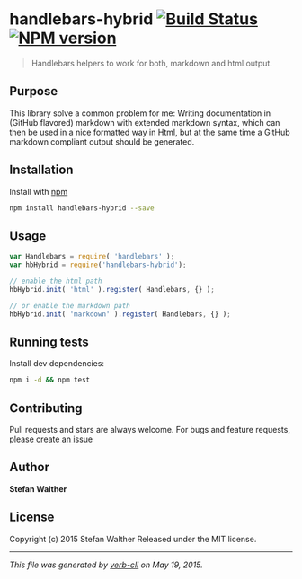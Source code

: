 # handlebars-hybrid  [![Build Status](https://travis-ci.org/stefanwalther/handlebars-hybrid.svg)](https://travis-ci.org/stefanwalther/handlebars-hybrid)  [![NPM version](https://badge.fury.io/js/handlebars-hybrid.svg)](http://badge.fury.io/js/handlebars-hybrid)

> Handlebars helpers to work for both, markdown and html output.

## Purpose

This library solve a common problem for me:
Writing documentation in (GitHub flavored) markdown with extended markdown syntax, which can then be used in a nice formatted way in Html, but at the same time a GitHub markdown compliant output should be generated.

## Installation

Install with [npm](https://www.npmjs.com/)

```bash
npm install handlebars-hybrid --save
```

## Usage

```js
var Handlebars = require( 'handlebars' );
var hbHybrid = require('handlebars-hybrid');

// enable the html path
hbHybrid.init( 'html' ).register( Handlebars, {} );

// or enable the markdown path
hbHybrid.init( 'markdown' ).register( Handlebars, {} );

```

<!--## API-->
<!-- add a path or glob pattern for files with code comments to use for docs  -->
<!--{%= apidocs("./lib/html/helpers.js") %}-->

## Running tests

Install dev dependencies:

```bash
npm i -d && npm test
```

## Contributing

Pull requests and stars are always welcome. For bugs and feature requests, [please create an issue](https://github.com/stefanwalther/handlebars-hybrid/issues)

## Author

**Stefan Walther**

<!-- `github`, `github.username`, and `username` variables are undefined -->
<!-- `twitter`, `twitter.username`, and `username` variables are undefined -->

## License

Copyright (c) 2015 Stefan Walther
Released under the MIT license.

***

_This file was generated by [verb-cli](https://github.com/assemble/verb-cli) on May 19, 2015._